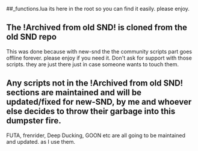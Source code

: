 ##_functions.lua
its here in the root so you can find it easily.
please enjoy.

## The !Archived from old SND! is cloned from the old SND repo
This was done because with new-snd the the community scripts part goes offline forever. please enjoy if you need it.
Don't ask for support with those scripts.  they are just there just in case someone wants to touch them.

## Any scripts not in the !Archived from old SND! sections are maintained and will be updated/fixed for new-SND, by me and whoever else decides to throw their garbage into this dumpster fire.
FUTA, frenrider, Deep Ducking, GOON etc are all going to be maintained and updated. as I use them.
